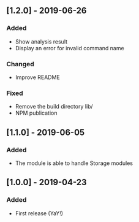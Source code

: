 ## [1.2.0] - 2019-06-26

### Added
- Show analysis result
- Display an error for invalid command name

### Changed
- Improve README

### Fixed
- Remove the build directory lib/
- NPM publication

## [1.1.0] - 2019-06-05
### Added
- The module is able to handle Storage modules

## [1.0.0] - 2019-04-23
### Added
- First release (YaY!)
